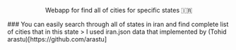 <p align="center">Webapp for find all of cities for specific states 🇮🇷</p>
### You can easily search through all of states in iran and find complete list of cities that in this state
> I used iran.json data that implemented by (Tohid arastu)[https://github.com/arastu]
